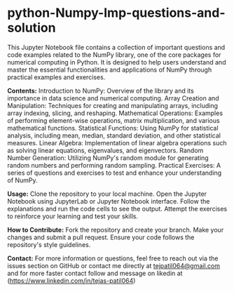 # python-Numpy-Imp-questions-and-solution
This Jupyter Notebook file contains a collection of important questions and code examples related to the NumPy library, one of the core packages for numerical computing in Python. It is designed to help users understand and master the essential functionalities and applications of NumPy through practical examples and exercises.

**Contents:**
Introduction to NumPy: Overview of the library and its importance in data science and numerical computing.
Array Creation and Manipulation: Techniques for creating and manipulating arrays, including array indexing, slicing, and reshaping.
Mathematical Operations: Examples of performing element-wise operations, matrix multiplication, and various mathematical functions.
Statistical Functions: Using NumPy for statistical analysis, including mean, median, standard deviation, and other statistical measures.
Linear Algebra: Implementation of linear algebra operations such as solving linear equations, eigenvalues, and eigenvectors.
Random Number Generation: Utilizing NumPy's random module for generating random numbers and performing random sampling.
Practical Exercises: A series of questions and exercises to test and enhance your understanding of NumPy.

**Usage:**
Clone the repository to your local machine.
Open the Jupyter Notebook using JupyterLab or Jupyter Notebook interface.
Follow the explanations and run the code cells to see the output.
Attempt the exercises to reinforce your learning and test your skills.

**How to Contribute:**
Fork the repository and create your branch.
Make your changes and submit a pull request.
Ensure your code follows the repository's style guidelines.

**Contact:**
For more information or questions, feel free to reach out via the issues section on GitHub or contact me directly at tejpatil064@gmail.com and for more faster contact follow and message on likedin at (https://www.linkedin.com/in/tejas-patil064)
